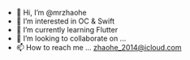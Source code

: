 - 👋 Hi, I’m @mrzhaohe
- 👀 I’m interested in OC & Swift
- 🌱 I’m currently learning Flutter
- 💞️ I’m looking to collaborate on ...
- 📫 How to reach me ... zhaohe_2014@icloud.com

<!---
mrzhaohe/mrzhaohe is a ✨ special ✨ repository because its `README.md` (this file) appears on your GitHub profile.
You can click the Preview link to take a look at your changes.
--->
